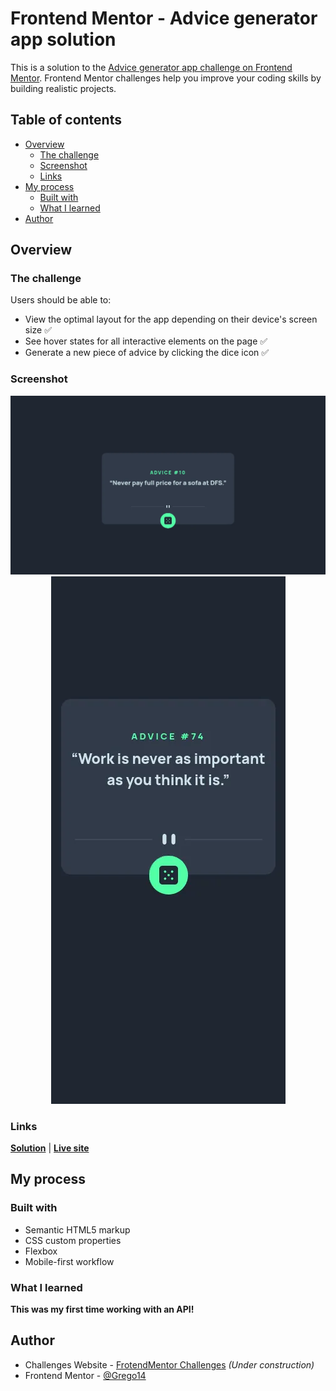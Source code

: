 # Frontend Mentor - Advice generator app solution

This is a solution to the [Advice generator app challenge on Frontend Mentor](https://www.frontendmentor.io/challenges/advice-generator-app-QdUG-13db). Frontend Mentor challenges help you improve your coding skills by building realistic projects.

## Table of contents

- [Overview](#overview)
  - [The challenge](#the-challenge)
  - [Screenshot](#screenshot)
  - [Links](#links)
- [My process](#my-process)
  - [Built with](#built-with)
  - [What I learned](#what-i-learned)
- [Author](#author)

## Overview

### The challenge

Users should be able to:

- View the optimal layout for the app depending on their device's screen size ✅
- See hover states for all interactive elements on the page ✅
- Generate a new piece of advice by clicking the dice icon ✅

### Screenshot

<div align='center'>
    <img src='/screenshots/advice-generator-desktop.webp' alt='Advice Generator desktop screenshot'>
    <img src='/screenshots/advice-generator-mobile.webp' alt='Advice Generator mobile screenshot'>
</div>

### Links

[**Solution**](https://github.com/Grego14/FrontendMentor_Challenges/tree/main/advice-generator-app-main) | [**Live site**](https://grego14.github.io/FrontendMentor_Challenges/advice-generator-app-main/)

## My process

### Built with

- Semantic HTML5 markup
- CSS custom properties
- Flexbox
- Mobile-first workflow

### What I learned

**This was my first time working with an API!**

## Author

- Challenges Website - [FrotendMentor Challenges](https://grego14.github.io/FrontendMentor_Challenges/) *(Under construction)*
- Frontend Mentor - [@Grego14](https://www.frontendmentor.io/profile/Grego14)
